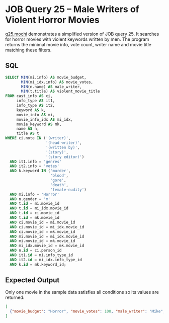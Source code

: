# JOB Query 25 – Male Writers of Violent Horror Movies

[q25.mochi](./q25.mochi) demonstrates a simplified version of JOB query 25. It searches for horror movies with violent keywords written by men. The program returns the minimal movie info, vote count, writer name and movie title matching these filters.

## SQL
```sql
SELECT MIN(mi.info) AS movie_budget,
       MIN(mi_idx.info) AS movie_votes,
       MIN(n.name) AS male_writer,
       MIN(t.title) AS violent_movie_title
FROM cast_info AS ci,
     info_type AS it1,
     info_type AS it2,
     keyword AS k,
     movie_info AS mi,
     movie_info_idx AS mi_idx,
     movie_keyword AS mk,
     name AS n,
     title AS t
WHERE ci.note IN ('(writer)',
                  '(head writer)',
                  '(written by)',
                  '(story)',
                  '(story editor)')
  AND it1.info = 'genres'
  AND it2.info = 'votes'
  AND k.keyword IN ('murder',
                    'blood',
                    'gore',
                    'death',
                    'female-nudity')
  AND mi.info = 'Horror'
  AND n.gender = 'm'
  AND t.id = mi.movie_id
  AND t.id = mi_idx.movie_id
  AND t.id = ci.movie_id
  AND t.id = mk.movie_id
  AND ci.movie_id = mi.movie_id
  AND ci.movie_id = mi_idx.movie_id
  AND ci.movie_id = mk.movie_id
  AND mi.movie_id = mi_idx.movie_id
  AND mi.movie_id = mk.movie_id
  AND mi_idx.movie_id = mk.movie_id
  AND n.id = ci.person_id
  AND it1.id = mi.info_type_id
  AND it2.id = mi_idx.info_type_id
  AND k.id = mk.keyword_id;
```

## Expected Output
Only one movie in the sample data satisfies all conditions so its values are returned:
```json
[
  {"movie_budget": "Horror", "movie_votes": 100, "male_writer": "Mike", "violent_movie_title": "Scary Movie"}
]
```
